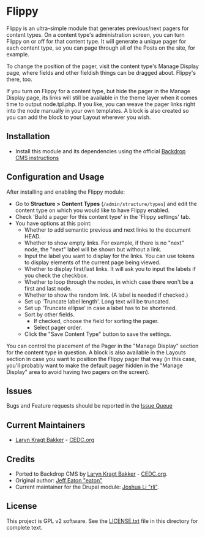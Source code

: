 # Flippy

Flippy is an ultra-simple module that generates previous/next pagers for content
types. On a content type's administration screen, you can turn Flippy on or off
for that content type. It will generate a unique pager for each content type,
so you can page through all of the Posts on the site, for example.

To change the position of the pager, visit the content type's Manage Display
page, where fields and other fieldish things can be dragged about. Flippy's
there, too.

If you turn on Flippy for a content type, but hide the pager in the Manage
Display page, its links will still be available in the theme layer when it comes
time to output node.tpl.php. If you like, you can weave the pager links right
into the node manually in your own templates. A block is also created so you
can add the block to your Layout wherever you wish.

## Installation

 - Install this module and its dependencies using the official 
  [Backdrop CMS instructions](https://backdropcms.org/guide/modules)

## Configuration and Usage

After installing and enabling the Flippy module:

- Go to **Structure > Content Types** (`/admin/structure/types`) and edit the 
content type on which you would like to have Flippy enabled.
- Check 'Build a pager for this content type' in the 'Flippy settings' tab. 
- You have options at this point:
  - Whether to add semantic previous and next links to the document HEAD.
  - Whether to show empty links. For example, if there is no "next" node, the 
  "next" label will be shown but without a link.
  - Input the label you want to display for the links. You can use tokens to 
  display elements of the current page being viewed.
  - Whether to display first/last links. It will ask you to input the labels if
  you check the checkbox.
  - Whether to loop through the nodes, in which case there won't be a first and 
  last node.
  - Whether to show the random link. (A label is needed if checked.)
  - Set up 'Truncate label length'. Long text will be truncated.
  - Set up 'Truncate ellipse' in case a label has to be shortened.
  - Sort by other fields.
    - If checked, choose the field for sorting the pager.
    - Select pager order.
  - Click the "Save Content Type" button to save the settings. 

You can control the placement of the Pager in the "Manage Display" section
for the content type in question. A block is also available in the Layouts 
section in case you want to position the Flippy pager that way (in this case,
you'll probably want to make the default pager hidden in the "Manage Display"
area to avoid having two pagers on the screen).

## Issues

Bugs and Feature requests should be reported in the 
[Issue Queue](https://github.com/backdrop-contrib/flippy/issues)

## Current Maintainers

 - [Laryn Kragt Bakker](https://github.com/laryn) - [CEDC.org](https://cedc.org)

## Credits

- Ported to Backdrop CMS by [Laryn Kragt Bakker](https://github.com/laryn) - [CEDC.org](https://cedc.org).
- Original author: [Jeff Eaton "eaton"](https://www.drupal.org/u/eaton)
- Current maintainer for the Drupal module: [Joshua Li "rli"](https://www.drupal.org/u/rli).

## License

This project is GPL v2 software. See the [LICENSE.txt](https://github.com/backdrop-contrib/flippy/blob/1.x-1.x/LICENSE.txt) 
file in this directory for complete text.
